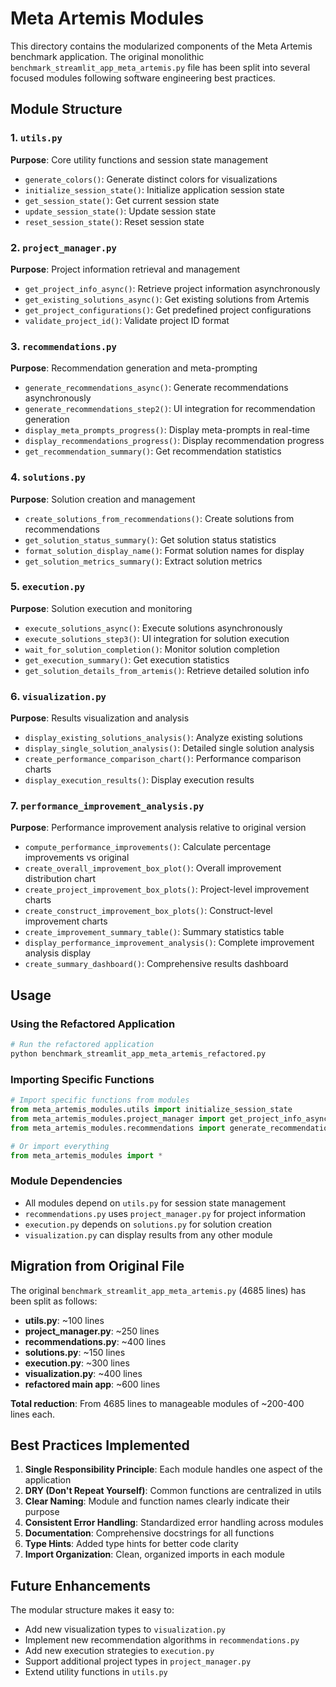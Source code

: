 # Meta Artemis Modules

This directory contains the modularized components of the Meta Artemis benchmark application. The original monolithic `benchmark_streamlit_app_meta_artemis.py` file has been split into several focused modules following software engineering best practices.

## Module Structure

### 1. `utils.py`
**Purpose**: Core utility functions and session state management
- `generate_colors()`: Generate distinct colors for visualizations
- `initialize_session_state()`: Initialize application session state
- `get_session_state()`: Get current session state
- `update_session_state()`: Update session state
- `reset_session_state()`: Reset session state

### 2. `project_manager.py` 
**Purpose**: Project information retrieval and management
- `get_project_info_async()`: Retrieve project information asynchronously
- `get_existing_solutions_async()`: Get existing solutions from Artemis
- `get_project_configurations()`: Get predefined project configurations
- `validate_project_id()`: Validate project ID format

### 3. `recommendations.py`
**Purpose**: Recommendation generation and meta-prompting
- `generate_recommendations_async()`: Generate recommendations asynchronously
- `generate_recommendations_step2()`: UI integration for recommendation generation
- `display_meta_prompts_progress()`: Display meta-prompts in real-time
- `display_recommendations_progress()`: Display recommendation progress
- `get_recommendation_summary()`: Get recommendation statistics

### 4. `solutions.py`
**Purpose**: Solution creation and management
- `create_solutions_from_recommendations()`: Create solutions from recommendations
- `get_solution_status_summary()`: Get solution status statistics
- `format_solution_display_name()`: Format solution names for display
- `get_solution_metrics_summary()`: Extract solution metrics

### 5. `execution.py`
**Purpose**: Solution execution and monitoring
- `execute_solutions_async()`: Execute solutions asynchronously
- `execute_solutions_step3()`: UI integration for solution execution
- `wait_for_solution_completion()`: Monitor solution completion
- `get_execution_summary()`: Get execution statistics
- `get_solution_details_from_artemis()`: Retrieve detailed solution info

### 6. `visualization.py`
**Purpose**: Results visualization and analysis
- `display_existing_solutions_analysis()`: Analyze existing solutions
- `display_single_solution_analysis()`: Detailed single solution analysis
- `create_performance_comparison_chart()`: Performance comparison charts
- `display_execution_results()`: Display execution results

### 7. `performance_improvement_analysis.py`
**Purpose**: Performance improvement analysis relative to original version
- `compute_performance_improvements()`: Calculate percentage improvements vs original
- `create_overall_improvement_box_plot()`: Overall improvement distribution chart
- `create_project_improvement_box_plots()`: Project-level improvement charts
- `create_construct_improvement_box_plots()`: Construct-level improvement charts
- `create_improvement_summary_table()`: Summary statistics table
- `display_performance_improvement_analysis()`: Complete improvement analysis display
- `create_summary_dashboard()`: Comprehensive results dashboard


## Usage

### Using the Refactored Application
```python
# Run the refactored application
python benchmark_streamlit_app_meta_artemis_refactored.py
```

### Importing Specific Functions
```python
# Import specific functions from modules
from meta_artemis_modules.utils import initialize_session_state
from meta_artemis_modules.project_manager import get_project_info_async
from meta_artemis_modules.recommendations import generate_recommendations_async

# Or import everything
from meta_artemis_modules import *
```

### Module Dependencies
- All modules depend on `utils.py` for session state management
- `recommendations.py` uses `project_manager.py` for project information
- `execution.py` depends on `solutions.py` for solution creation
- `visualization.py` can display results from any other module

## Migration from Original File

The original `benchmark_streamlit_app_meta_artemis.py` (4685 lines) has been split as follows:

- **utils.py**: ~100 lines
- **project_manager.py**: ~250 lines  
- **recommendations.py**: ~400 lines
- **solutions.py**: ~150 lines
- **execution.py**: ~300 lines
- **visualization.py**: ~400 lines
- **refactored main app**: ~600 lines

**Total reduction**: From 4685 lines to manageable modules of ~200-400 lines each.

## Best Practices Implemented

1. **Single Responsibility Principle**: Each module handles one aspect of the application
2. **DRY (Don't Repeat Yourself)**: Common functions are centralized in utils
3. **Clear Naming**: Module and function names clearly indicate their purpose
4. **Consistent Error Handling**: Standardized error handling across modules
5. **Documentation**: Comprehensive docstrings for all functions
6. **Type Hints**: Added type hints for better code clarity
7. **Import Organization**: Clean, organized imports in each module

## Future Enhancements

The modular structure makes it easy to:
- Add new visualization types to `visualization.py`
- Implement new recommendation algorithms in `recommendations.py`
- Add new execution strategies to `execution.py`
- Support additional project types in `project_manager.py`
- Extend utility functions in `utils.py` 